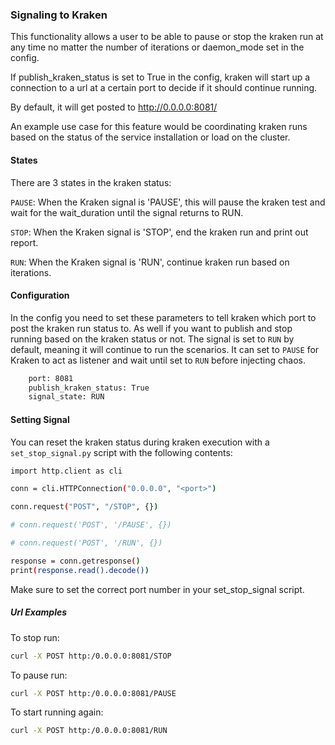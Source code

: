 ### Signaling to Kraken
This functionality allows a user to be able to pause or stop the kraken run at any time no matter the number of iterations or daemon_mode set in the config.

If publish_kraken_status is set to True in the config, kraken will start up a connection to a url at a certain port to decide if it should continue running.

By default, it will get posted to http://0.0.0.0:8081/

An example use case for this feature would be coordinating kraken runs based on the status of the service installation or load on the cluster.



#### States
There are 3 states in the kraken status:

```PAUSE```: When the Kraken signal is 'PAUSE', this will pause the kraken test and wait for the wait_duration until the signal returns to RUN.

```STOP```: When the Kraken signal is 'STOP', end the kraken run and print out report.

```RUN```: When the Kraken signal is 'RUN', continue kraken run based on iterations.



#### Configuration

In the config you need to set these parameters to tell kraken which port to post the kraken run status to.
As well if you want to publish and stop running based on the kraken status or not.
The signal is set to `RUN` by default, meaning it will continue to run the scenarios. It can set to `PAUSE` for Kraken to act as listener and wait until set to `RUN` before injecting chaos.
```bash
    port: 8081
    publish_kraken_status: True
    signal_state: RUN
```


#### Setting Signal

You can reset the kraken status during kraken execution with a `set_stop_signal.py` script with the following contents:

```bash
import http.client as cli

conn = cli.HTTPConnection("0.0.0.0", "<port>")

conn.request("POST", "/STOP", {})

# conn.request('POST', '/PAUSE', {})

# conn.request('POST', '/RUN', {})

response = conn.getresponse()
print(response.read().decode())
```

Make sure to set the correct port number in your set_stop_signal script.

##### Url Examples
To stop run:

```bash
curl -X POST http:/0.0.0.0:8081/STOP
```

To pause run:
```bash
curl -X POST http:/0.0.0.0:8081/PAUSE
```

To start running again:
```bash
curl -X POST http:/0.0.0.0:8081/RUN
```